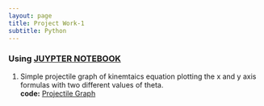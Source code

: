 ```yaml
---
layout: page
title: Project Work-1
subtitle: Python
---
```


### Using <U> JUYPTER NOTEBOOK</U>

1. Simple projectile graph of kinemtaics equation plotting the x and y axis formulas with two different values of theta.
<br> <b> code:</b> <a href="https://github.com/SumaAcharya/Graphs-/blob/main/ProjectleGraph.ipynb"> Projectile Graph </a>

 

